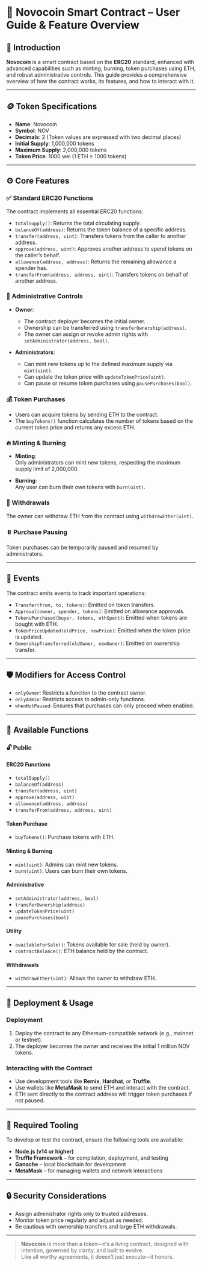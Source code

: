 
# 🌟 Novocoin Smart Contract – User Guide & Feature Overview

## 📜 Introduction

**Novocoin** is a smart contract based on the **ERC20** standard, enhanced with advanced capabilities such as minting, burning, token purchases using ETH, and robust administrative controls. This guide provides a comprehensive overview of how the contract works, its features, and how to interact with it.

---

## 🪙 Token Specifications

- **Name**: Novocoin  
- **Symbol**: NOV  
- **Decimals**: 2 (Token values are expressed with two decimal places)  
- **Initial Supply**: 1,000,000 tokens  
- **Maximum Supply**: 2,000,000 tokens  
- **Token Price**: 1000 wei (1 ETH = 1000 tokens)  

---

## ⚙️ Core Features

### ✅ Standard ERC20 Functions

The contract implements all essential ERC20 functions:

- `totalSupply()`: Returns the total circulating supply.  
- `balanceOf(address)`: Returns the token balance of a specific address.  
- `transfer(address, uint)`: Transfers tokens from the caller to another address.  
- `approve(address, uint)`: Approves another address to spend tokens on the caller’s behalf.  
- `allowance(address, address)`: Returns the remaining allowance a spender has.  
- `transferFrom(address, address, uint)`: Transfers tokens on behalf of another address.

### 👑 Administrative Controls

- **Owner**:
  - The contract deployer becomes the initial owner.
  - Ownership can be transferred using `transferOwnership(address)`.
  - The owner can assign or revoke admin rights with `setAdministrator(address, bool)`.

- **Administrators**:
  - Can mint new tokens up to the defined maximum supply via `mint(uint)`.
  - Can update the token price with `updateTokenPrice(uint)`.
  - Can pause or resume token purchases using `pausePurchases(bool)`.

### 💰 Token Purchases

- Users can acquire tokens by sending ETH to the contract.  
- The `buyTokens()` function calculates the number of tokens based on the current token price and returns any excess ETH.

### 🔥 Minting & Burning

- **Minting**:  
  Only administrators can mint new tokens, respecting the maximum supply limit of 2,000,000.

- **Burning**:  
  Any user can burn their own tokens with `burn(uint)`.

### 💸 Withdrawals

The owner can withdraw ETH from the contract using `withdrawEther(uint)`.

### ⏸️ Purchase Pausing

Token purchases can be temporarily paused and resumed by administrators.

---

## 📢 Events

The contract emits events to track important operations:

- `Transfer(from, to, tokens)`: Emitted on token transfers.  
- `Approval(owner, spender, tokens)`: Emitted on allowance approvals.  
- `TokensPurchased(buyer, tokens, ethSpent)`: Emitted when tokens are bought with ETH.  
- `TokenPriceUpdated(oldPrice, newPrice)`: Emitted when the token price is updated.  
- `OwnershipTransferred(oldOwner, newOwner)`: Emitted on ownership transfer.

---

## 🛡️ Modifiers for Access Control

- `onlyOwner`: Restricts a function to the contract owner.  
- `onlyAdmin`: Restricts access to admin-only functions.  
- `whenNotPaused`: Ensures that purchases can only proceed when enabled.

---

## 🧪 Available Functions

### 🔓 Public

#### ERC20 Functions
- `totalSupply()`
- `balanceOf(address)`
- `transfer(address, uint)`
- `approve(address, uint)`
- `allowance(address, address)`
- `transferFrom(address, address, uint)`

#### Token Purchase
- `buyTokens()`: Purchase tokens with ETH.

#### Minting & Burning
- `mint(uint)`: Admins can mint new tokens.  
- `burn(uint)`: Users can burn their own tokens.

#### Administrative
- `setAdministrator(address, bool)`
- `transferOwnership(address)`
- `updateTokenPrice(uint)`
- `pausePurchases(bool)`

#### Utility
- `availableForSale()`: Tokens available for sale (held by owner).  
- `contractBalance()`: ETH balance held by the contract.

#### Withdrawals
- `withdrawEther(uint)`: Allows the owner to withdraw ETH.

---

## 🚀 Deployment & Usage

### Deployment

1. Deploy the contract to any Ethereum-compatible network (e.g., mainnet or testnet).  
2. The deployer becomes the owner and receives the initial 1 million NOV tokens.

### Interacting with the Contract

- Use development tools like **Remix**, **Hardhat**, or **Truffle**.  
- Use wallets like **MetaMask** to send ETH and interact with the contract.  
- ETH sent directly to the contract address will trigger token purchases if not paused.

---

## 🧰 Required Tooling

To develop or test the contract, ensure the following tools are available:

- **Node.js (v14 or higher)**  
- **Truffle Framework** – for compilation, deployment, and testing  
- **Ganache** – local blockchain for development  
- **MetaMask** – for managing wallets and network interactions

---

## 🔒 Security Considerations

- Assign administrator rights only to trusted addresses.  
- Monitor token price regularly and adjust as needed.  
- Be cautious with ownership transfers and large ETH withdrawals.

---

> **Novocoin** is more than a token—it’s a living contract, designed with intention, governed by clarity, and built to evolve.  
> Like all worthy agreements, it doesn’t just execute—it honors.
